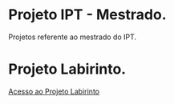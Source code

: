 # Projeto IPT - Mestrado.

Projetos referente ao mestrado do IPT.

# Projeto Labirinto.

[Acesso ao Projeto Labirinto](https://github.com/thiagom128/IPT/tree/main/Projeto_Labirinto)
